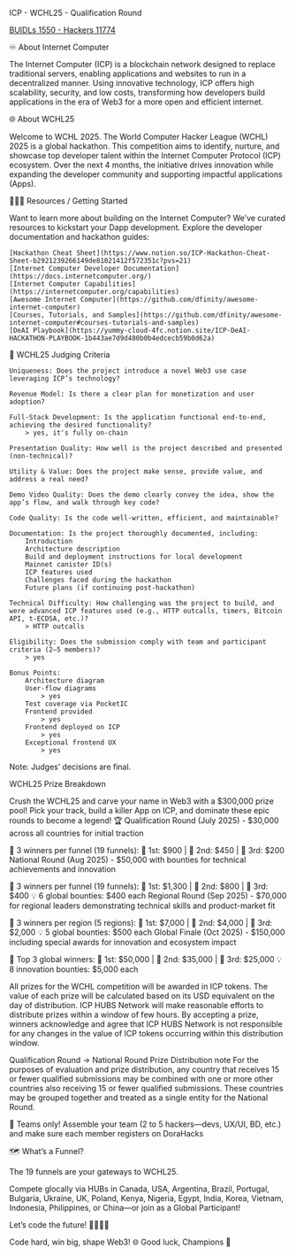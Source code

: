 ICP - WCHL25 - Qualification Round

[BUIDLs 1550 - Hackers 11774](https://dorahacks.io/hackathon/wchl25-qualification-round/buidl)

♾️ About Internet Computer

The Internet Computer (ICP) is a blockchain network designed to replace traditional servers, enabling applications and websites to run in a decentralized manner. Using innovative technology, ICP offers high scalability, security, and low costs, transforming how developers build applications in the era of Web3 for a more open and efficient internet.

🌐 About WCHL25

Welcome to WCHL 2025. The World Computer Hacker League (WCHL) 2025 is a global hackathon. This competition aims to identify, nurture, and showcase top developer talent within the Internet Computer Protocol (ICP) ecosystem. Over the next 4 months, the initiative drives innovation while expanding the developer community and supporting impactful applications (Apps).

👨🏻‍💻 Resources / Getting Started

Want to learn more about building on the Internet Computer? We’ve curated resources to kickstart your Dapp development. Explore the developer documentation and hackathon guides:

    [Hackathon Cheat Sheet](https://www.notion.so/ICP-Hackathon-Cheat-Sheet-b2921239266149de81021412f572351c?pvs=21)
    [Internet Computer Developer Documentation](https://docs.internetcomputer.org/)
    [Internet Computer Capabilities](https://internetcomputer.org/capabilities)
    [Awesome Internet Computer](https://github.com/dfinity/awesome-internet-computer)
    [Courses, Tutorials, and Samples](https://github.com/dfinity/awesome-internet-computer#courses-tutorials-and-samples)
    [DeAI Playbook](https://yummy-cloud-4fc.notion.site/ICP-DeAI-HACKATHON-PLAYBOOK-1b443ae7d9d480b0b4edcecb59b0d62a)

📖 WCHL25 Judging Criteria

    Uniqueness: Does the project introduce a novel Web3 use case leveraging ICP’s technology?

    Revenue Model: Is there a clear plan for monetization and user adoption?

    Full-Stack Development: Is the application functional end-to-end, achieving the desired functionality?
        > yes, it's fully on-chain

    Presentation Quality: How well is the project described and presented (non-technical)?

    Utility & Value: Does the project make sense, provide value, and address a real need?

    Demo Video Quality: Does the demo clearly convey the idea, show the app’s flow, and walk through key code?

    Code Quality: Is the code well-written, efficient, and maintainable?

    Documentation: Is the project thoroughly documented, including:
        Introduction
        Architecture description
        Build and deployment instructions for local development
        Mainnet canister ID(s)
        ICP features used
        Challenges faced during the hackathon
        Future plans (if continuing post-hackathon)

    Technical Difficulty: How challenging was the project to build, and were advanced ICP features used (e.g., HTTP outcalls, timers, Bitcoin API, t-ECDSA, etc.)?
        > HTTP outcalls

    Eligibility: Does the submission comply with team and participant criteria (2–5 members)?
        > yes

    Bonus Points:
        Architecture diagram
        User-flow diagrams
            > yes
        Test coverage via PocketIC
        Frontend provided
            > yes
        Frontend deployed on ICP
            > yes
        Exceptional frontend UX
            > yes

Note: Judges’ decisions are final.

WCHL25 Prize Breakdown

Crush the WCHL25 and carve your name in Web3 with a $300,000 prize pool! Pick your track, build a killer App on ICP, and dominate these epic rounds to become a legend! 🏆️
Qualification Round (July 2025) - $30,000 across all countries for initial traction

🏅 3 winners per funnel (19 funnels): 🥇 1st: $900 | 🥈 2nd: $450 | 🥉 3rd: $200
National Round (Aug 2025) - $50,000 with bounties for technical achievements and innovation

🏅 3 winners per funnel (19 funnels): 🥇 1st: $1,300 | 🥈 2nd: $800 | 🥉 3rd: $400 💡 6 global bounties: $400 each
Regional Round (Sep 2025) - $70,000 for regional leaders demonstrating technical skills and product-market fit

🏅 3 winners per region (5 regions): 🥇 1st: $7,000 | 🥈 2nd: $4,000 | 🥉 3rd: $2,000 💡 5 global bounties: $500 each
Global Finale (Oct 2025) - $150,000 including special awards for innovation and ecosystem impact

🏅 Top 3 global winners: 🥇 1st: $50,000 | 🥈 2nd: $35,000 | 🥉 3rd: $25,000 💡 8 innovation bounties: $5,000 each

All prizes for the WCHL competition will be awarded in ICP tokens. The value of each prize will be calculated based on its USD equivalent on the day of distribution. ICP HUBS Network will make reasonable efforts to distribute prizes within a window of few hours. By accepting a prize, winners acknowledge and agree that ICP HUBS Network is not responsible for any changes in the value of ICP tokens occurring within this distribution window.

Qualification Round → National Round Prize Distribution note For the purposes of evaluation and prize distribution, any country that receives 15 or fewer qualified submissions may be combined with one or more other countries also receiving 15 or fewer qualified submissions. These countries may be grouped together and treated as a single entity for the National Round.

🔔 Teams only! Assemble your team (2 to 5 hackers—devs, UX/UI, BD, etc.) and make sure each member registers on DoraHacks

🗺️ What’s a Funnel?

The 19 funnels are your gateways to WCHL25.

Compete glocally via HUBs in Canada, USA, Argentina, Brazil, Portugal, Bulgaria, Ukraine, UK, Poland, Kenya, Nigeria, Egypt, India, Korea, Vietnam, Indonesia, Philippines, or China—or join as a Global Participant!

Let’s code the future! 👨‍💻👩‍💻

Code hard, win big, shape Web3! 🌐 Good luck, Champions 🚀
